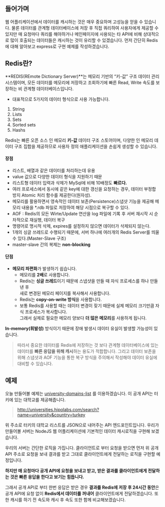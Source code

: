 ## 들어가며

웹 어플리케이션에서 데이터를 캐시하는 것은 매우 중요하며 고성능을 얻을 수 있습니다. 물론 데이터를 관계형 데이터베이스에 저장 후 직접 쿼리하여 사용자에게 제공할 수 있지만 매 요청마다 쿼리를 해야하거나 메인페이지에 사용되는 타 API에 비해 상대적으로 많이 호출되는 데이터들은 캐시하는 것이 유리할 수 있겠습니다. 먼저 간단히 Redis에 대해 알아보고 express로 구현 예제를 작성하겠습니다.

## Redis란?

**REDIS(REmote Dictionary Server)**는 메모리 기반의 “키-값” 구조 데이터 관리 시스템이며, 모든 데이터를 메모리에 저장하고 조회하기에 빠른 Read, Write 속도를 보장하는 비 관계형 데이터베이스입니다.

-   대표적으로 5가지의 데이터 형식으로 사용 가능합니다.

1.  String
2.  Lists
3.  Sets
4.  Sorted sets
5.  Hashs

Redis는 빠른 오픈 소스 인 메모리 **키-값** 데이터 구조 스토어이며, 다양한 인 메모리 데이터 구조 집합을 제공하므로 사용자 정의 애플리케이션을 손쉽게 생성할 수 있습니다. 

#### 장점

-   리스트, 배열과 같은 데이터를 처리하는데 유용
-   value 값으로 다양한 데이터 형식을 지원하기 때문
-   리스트형 데이터 입력과 삭제가 MySql에 비해 10배정도 **빠르다.**
-   여러 프로세스에서 동시에 같은 key에 대한 갱신을 요청하는 경우, 데이터 부정합 방지 Atomic 처리 함수를 제공한다(원자성).
-   메모리를 활용하면서 영속적인 데이터 보존(Persistence)스냅샷 기능을 제공해 메모리 내용을 \*.rdb 파일로 저장하여 해당 시점으로 복구할 수 있다.
-   AOF : Redis의 모든 Wirte/Update 연산을 log 파일에 기록 후 서버 재시작 시 순차적으로 재실행, 데이터 복구
-   명령어로 명시적 삭제, expires를 설정하지 않으면 데이터가 삭제되지 않는다.
-   1개의 싱글 쓰레드로 수행되기 때문에, 서버 하나에 여러개의 Redis Server를 띄울 수 있다.(Master-Slave 구조)
-   master-slave 간의 복제는 **non-blocking**

#### 단점

-   **메모리 파편화**가 발생하기 쉽습니다.
    -   메모리를 **2배**로 사용합니다.
    -   Redis는 **싱글 쓰레드**이기 때문에 스냅샷을 만들 때 자식 프로세스를 하나 만들낸 후  
        새로 변경된 메모리 페이지를 복사해서 사용합니다.
    -   Redis는 **copy-on-write 방식**을 사용합니다.
    -   보통 Redis를 사용할 때는 데이터 변경이 잦기 때문에 실제 메모리 크기만큼 자식 프로세스가 복사합니다.  
        그래서 실제로 필요한 메모리 양보다 **더 많은 메모리**를 사용하게 됩니다.

**In-memory(휘발성)** 방식이기 때문에 장애 발생시 데이터 유실이 발생할 가능성이 있습니다.

> 따라서 중요한 데이터를 Redis에 저장하는 것 보다 관계형 데이터베이스에 있는 데이터를 **빠른 응답을 위해 캐시**하는 용도가 적합합니다. 그리고 데이터 보존을 위해 스냅샷과 AOF 기능을 통한 복구 방식을 주의해서 작성해야 데이터 유실에 대비할 수 있습니다.

## 예제

오늘 만들어볼 예제는 [university-domains-list](https://github.com/Hipo/university-domains-list) 를 이용하겠습니다. 이 공개 API는 터키에 있는 대학교를 제공해줍니다.

> http://universities.hipolabs.com/search?name=university&country=turkey

위 주소로 터키의 대학교 리스트를 JSON으로 내어주는 API 엔드포인트입니다. 우리가 만들어볼 서버는 NodeJS 웹 어플리케이션에 기본적인 데이터 캐시로직을 구현해 보겠습니다.

우리의 서버는 간단한 로직을 가집니다. 클라이언트로 부터 요청을 받으면 먼저 위 공개 API 주소로 요청을 보내 결과를 받고 그대로 클라이언트에게 전달하는 로직을 구현할 예정입니다.

**하지만 매 요청마다 공개 API에 요청을 보내고 받고, 받은 결과를 클라이언트에게 전달하는 것은 빠른 응답을 한다고 보기는 힘듭니다.**

그래서 공개 API로 부터 한번 응답은 받은 경우 **결과를 Redis에 저장 후 24시간 동안**은 공개 API에 요청 없이 **Redis에서 데이터를 꺼내어** 클라이언트에게 전달하겠습니다. 또한 캐시를 하기 전 속도와 캐시 후 속도 또한 함께 비교해보겠습니다.
